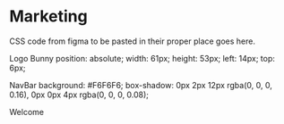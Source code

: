# Marketing
CSS code from figma to be pasted in their proper place goes here.

Logo Bunny
position: absolute;
width: 61px;
height: 53px;
left: 14px;
top: 6px;

NavBar
background: #F6F6F6;
box-shadow: 0px 2px 12px rgba(0, 0, 0, 0.16), 0px 0px 4px rgba(0, 0, 0, 0.08);

Welcome
